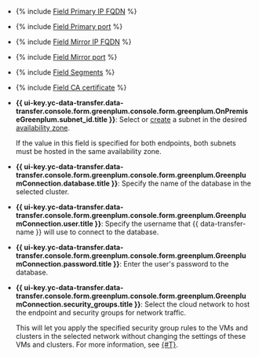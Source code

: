 * {% include [Field Primary IP FQDN](../../fields/greenplum/ui/primary-host.md) %}
* {% include [Field Primary port](../../fields/greenplum/ui/primary-port.md) %}
* {% include [Field Mirror IP FQDN](../../fields/greenplum/ui/mirror-host.md) %}
* {% include [Field Mirror port](../../fields/greenplum/ui/mirror-port.md) %}
* {% include [Field Segments](../../fields/greenplum/ui/segments.md) %}
* {% include [Field CA certificate](../../fields/greenplum/ui/ca-certificate.md) %}
* 
   **{{ ui-key.yc-data-transfer.data-transfer.console.form.greenplum.console.form.greenplum.OnPremiseGreenplum.subnet_id.title }}**: Select or [create](../../../../vpc/operations/subnet-create.md) a subnet in the desired [availability zone](../../../../overview/concepts/geo-scope.md).


   If the value in this field is specified for both endpoints, both subnets must be hosted in the same availability zone.
* **{{ ui-key.yc-data-transfer.data-transfer.console.form.greenplum.console.form.greenplum.GreenplumConnection.database.title }}**: Specify the name of the database in the selected cluster.
* **{{ ui-key.yc-data-transfer.data-transfer.console.form.greenplum.console.form.greenplum.GreenplumConnection.user.title }}**: Specify the username that {{ data-transfer-name }} will use to connect to the database.
* **{{ ui-key.yc-data-transfer.data-transfer.console.form.greenplum.console.form.greenplum.GreenplumConnection.password.title }}**: Enter the user's password to the database.
* **{{ ui-key.yc-data-transfer.data-transfer.console.form.greenplum.console.form.greenplum.GreenplumConnection.security_groups.title }}**: Select the cloud network to host the endpoint and security groups for network traffic.

   This will let you apply the specified security group rules to the VMs and clusters in the selected network without changing the settings of these VMs and clusters. For more information, see [{#T}](../../../../data-transfer/concepts/network.md).
